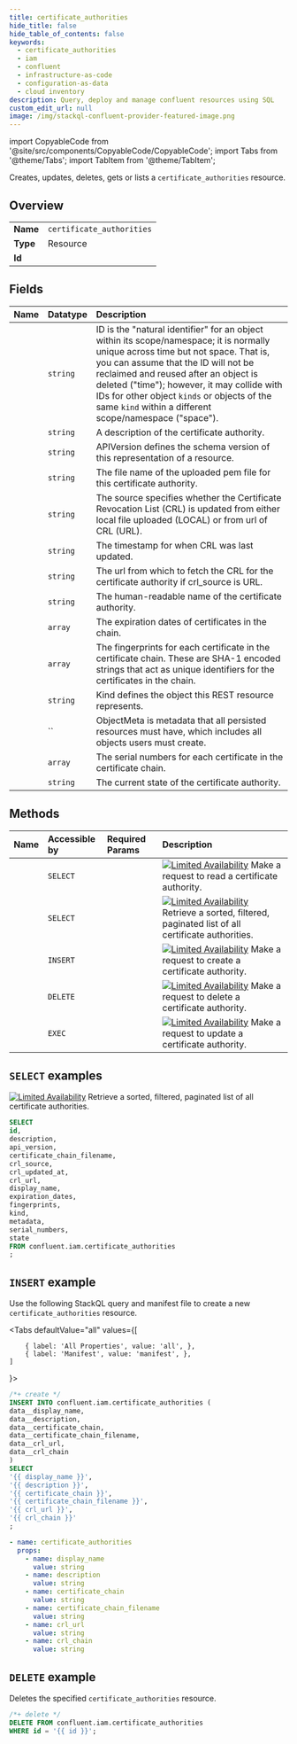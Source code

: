 ```yaml
---
title: certificate_authorities
hide_title: false
hide_table_of_contents: false
keywords:
  - certificate_authorities
  - iam
  - confluent
  - infrastructure-as-code
  - configuration-as-data
  - cloud inventory
description: Query, deploy and manage confluent resources using SQL
custom_edit_url: null
image: /img/stackql-confluent-provider-featured-image.png
---
```


import CopyableCode from '@site/src/components/CopyableCode/CopyableCode';
import Tabs from '@theme/Tabs';
import TabItem from '@theme/TabItem';

Creates, updates, deletes, gets or lists a <code>certificate_authorities</code> resource.

## Overview
<table><tbody>
<tr><td><b>Name</b></td><td><code>certificate_authorities</code></td></tr>
<tr><td><b>Type</b></td><td>Resource</td></tr>
<tr><td><b>Id</b></td><td><CopyableCode code="confluent.iam.certificate_authorities" /></td></tr>
</tbody></table>

## Fields
| Name | Datatype | Description |
|:-----|:---------|:------------|
| <CopyableCode code="id" /> | `string` | ID is the "natural identifier" for an object within its scope/namespace; it is normally unique across time but not space. That is, you can assume that the ID will not be reclaimed and reused after an object is deleted ("time"); however, it may collide with IDs for other object `kinds` or objects of the same `kind` within a different scope/namespace ("space"). |
| <CopyableCode code="description" /> | `string` | A description of the certificate authority. |
| <CopyableCode code="api_version" /> | `string` | APIVersion defines the schema version of this representation of a resource. |
| <CopyableCode code="certificate_chain_filename" /> | `string` | The file name of the uploaded pem file for this certificate authority. |
| <CopyableCode code="crl_source" /> | `string` | The source specifies whether the Certificate Revocation List (CRL) is updated from either local file uploaded (LOCAL) or from url of CRL (URL). |
| <CopyableCode code="crl_updated_at" /> | `string` | The timestamp for when CRL was last updated. |
| <CopyableCode code="crl_url" /> | `string` | The url from which to fetch the CRL for the certificate authority if crl_source is URL. |
| <CopyableCode code="display_name" /> | `string` | The human-readable name of the certificate authority. |
| <CopyableCode code="expiration_dates" /> | `array` | The expiration dates of certificates in the chain. |
| <CopyableCode code="fingerprints" /> | `array` | The fingerprints for each certificate in the certificate chain. These are SHA-1 encoded strings that act as unique identifiers for the certificates in the chain. |
| <CopyableCode code="kind" /> | `string` | Kind defines the object this REST resource represents. |
| <CopyableCode code="metadata" /> | `` | ObjectMeta is metadata that all persisted resources must have, which includes all objects users must create. |
| <CopyableCode code="serial_numbers" /> | `array` | The serial numbers for each certificate in the certificate chain. |
| <CopyableCode code="state" /> | `string` | The current state of the certificate authority. |

## Methods
| Name | Accessible by | Required Params | Description |
|:-----|:--------------|:----------------|:------------|
| <CopyableCode code="get_iam_v2certificate_authority" /> | `SELECT` | <CopyableCode code="id" /> | [![Limited Availability](https://img.shields.io/badge/Lifecycle%20Stage-Limited%20Availability-%2345c6e8)](#section/Versioning/API-Lifecycle-Policy) Make a request to read a certificate authority. |
| <CopyableCode code="list_iam_v2certificate_authorities" /> | `SELECT` | <CopyableCode code="" /> | [![Limited Availability](https://img.shields.io/badge/Lifecycle%20Stage-Limited%20Availability-%2345c6e8)](#section/Versioning/API-Lifecycle-Policy) Retrieve a sorted, filtered, paginated list of all certificate authorities. |
| <CopyableCode code="create_iam_v2certificate_authority" /> | `INSERT` | <CopyableCode code="" /> | [![Limited Availability](https://img.shields.io/badge/Lifecycle%20Stage-Limited%20Availability-%2345c6e8)](#section/Versioning/API-Lifecycle-Policy) Make a request to create a certificate authority. |
| <CopyableCode code="delete_iam_v2certificate_authority" /> | `DELETE` | <CopyableCode code="id" /> | [![Limited Availability](https://img.shields.io/badge/Lifecycle%20Stage-Limited%20Availability-%2345c6e8)](#section/Versioning/API-Lifecycle-Policy) Make a request to delete a certificate authority. |
| <CopyableCode code="update_iam_v2certificate_authority" /> | `EXEC` | <CopyableCode code="id" /> | [![Limited Availability](https://img.shields.io/badge/Lifecycle%20Stage-Limited%20Availability-%2345c6e8)](#section/Versioning/API-Lifecycle-Policy) Make a request to update a certificate authority. |

## `SELECT` examples

[![Limited Availability](https://img.shields.io/badge/Lifecycle%20Stage-Limited%20Availability-%2345c6e8)](#section/Versioning/API-Lifecycle-Policy) Retrieve a sorted, filtered, paginated list of all certificate authorities.


```sql
SELECT
id,
description,
api_version,
certificate_chain_filename,
crl_source,
crl_updated_at,
crl_url,
display_name,
expiration_dates,
fingerprints,
kind,
metadata,
serial_numbers,
state
FROM confluent.iam.certificate_authorities
;
```
## `INSERT` example

Use the following StackQL query and manifest file to create a new <code>certificate_authorities</code> resource.

<Tabs
    defaultValue="all"
    values={[
        
        { label: 'All Properties', value: 'all', },
        { label: 'Manifest', value: 'manifest', },
    ]
}>
<TabItem value="all">

```sql
/*+ create */
INSERT INTO confluent.iam.certificate_authorities (
data__display_name,
data__description,
data__certificate_chain,
data__certificate_chain_filename,
data__crl_url,
data__crl_chain
)
SELECT 
'{{ display_name }}',
'{{ description }}',
'{{ certificate_chain }}',
'{{ certificate_chain_filename }}',
'{{ crl_url }}',
'{{ crl_chain }}'
;
```
</TabItem>

<TabItem value="manifest">

```yaml
- name: certificate_authorities
  props:
    - name: display_name
      value: string
    - name: description
      value: string
    - name: certificate_chain
      value: string
    - name: certificate_chain_filename
      value: string
    - name: crl_url
      value: string
    - name: crl_chain
      value: string

```
</TabItem>
</Tabs>

## `DELETE` example

Deletes the specified <code>certificate_authorities</code> resource.

```sql
/*+ delete */
DELETE FROM confluent.iam.certificate_authorities
WHERE id = '{{ id }}';
```
